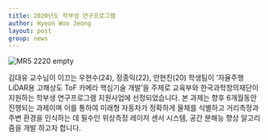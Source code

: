 ```yaml
---
title: 2020년도 학부생 연구프로그램
author: Hyeon Woo Jeong
layout: post
group: news
---
```


 <img src="/static/img/news/hakbu.jpeg" alt="MR5 2220 empty" class="img-responsive">

 김대유 교수님이 이끄는 우현수(24), 정종익(22), 안현진(20) 학생팀이 ‘자율주행 LiDAR용 고해상도 ToF 카메라 핵심기술 개발’을 주제로 교육부와 한국과학창의재단이 지원하는 학부생 연구프로그램 지원사업에 선정되었습니다. 본 과제는 향후 6개월동안 진행되는 과제이며 이를 통하여 미래형 자동차가 정확하게 물체를 식별하고 거리측정과 주변 환경을 인식하는 데 필수인 위상측정 레이저 센서 시스템, 공간 분해능 향상 알고리즘을 개발 하고자 합니다. 
